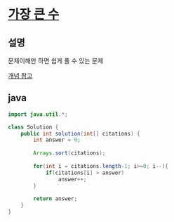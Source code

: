 # [가장 큰 수](https://programmers.co.kr/learn/courses/30/lessons/42747)

## 설명
문제이해만 하면 쉽게 풀 수 있는 문제   

[개념 참고](https://so-cute-danu-dev.tistory.com/52)


## java
``` java
import java.util.*;

class Solution {
    public int solution(int[] citations) {
        int answer = 0;
        
        Arrays.sort(citations);
        
        for(int i = citations.length-1; i>=0; i--){
            if(citations[i] > answer)
                answer++;
        }
        
        return answer;
    }
}
```